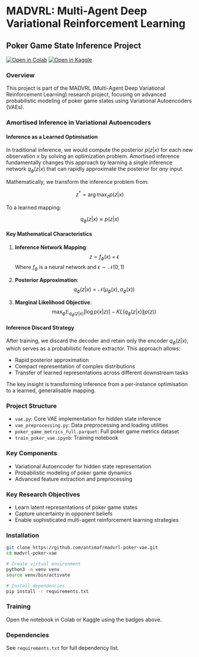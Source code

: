 # MADVRL: Multi-Agent Deep Variational Reinforcement Learning

## Poker Game State Inference Project

[![Open in Colab](https://colab.research.google.com/assets/colab-badge.svg)](https://colab.research.google.com/github/antimaf/madvrl-poker-vae/blob/main/train_poker_vae.ipynb)
[![Open in Kaggle](https://kaggle.com/static/images/open-in-kaggle.svg)](https://kaggle.com/kernels/welcome?src=https://github.com/antimaf/madvrl-poker-vae/blob/main/train_poker_vae.ipynb)

### Overview
This project is part of the MADVRL (Multi-Agent Deep Variational Reinforcement Learning) research project, focusing on advanced probabilistic modeling of poker game states using Variational Autoencoders (VAEs).

### Amortised Inference in Variational Autoencoders

#### Inference as a Learned Optimisation

In traditional inference, we would compute the posterior $p(z|x)$ for each new observation $x$ by solving an optimization problem. Amortised inference fundamentally changes this approach by learning a *single* inference network $q_\phi(z|x)$ that can rapidly approximate the posterior for *any* input.

Mathematically, we transform the inference problem from:

$$z^* = \arg\max_{z} p(z|x)$$

To a learned mapping:

$$q_\phi(z|x) \approx p(z|x)$$

#### Key Mathematical Characteristics

1. **Inference Network Mapping**:
   $$z = f_\phi(x) + \epsilon$$
   Where $f_\phi$ is a neural network and $\epsilon \sim \mathcal{N}(0,1)$

2. **Posterior Approximation**:
   $$q_\phi(z|x) = \mathcal{N}(\mu_\phi(x), \sigma_\phi(x))$$

3. **Marginal Likelihood Objective**:
   $$\max_\phi \mathbb{E}_{q_\phi(z|x)}[\log p(x|z)] - KL(q_\phi(z|x) \| p(z))$$

#### Inference Discard Strategy

After training, we discard the decoder and retain only the encoder $q_\phi(z|x)$, which serves as a probabilistic feature extractor. This approach allows:
- Rapid posterior approximation
- Compact representation of complex distributions
- Transfer of learned representations across different downstream tasks

The key insight is transforming inference from a per-instance optimisation to a learned, generalisable mapping.

### Project Structure
- `vae.py`: Core VAE implementation for hidden state inference
- `vae_preprocessing.py`: Data preprocessing and loading utilities
- `poker_game_metrics_full.parquet`: Full poker game metrics dataset
- `train_poker_vae.ipynb`: Training notebook

### Key Components
- Variational Autoencoder for hidden state representation
- Probabilistic modeling of poker game dynamics
- Advanced feature extraction and preprocessing

### Key Research Objectives
- Learn latent representations of poker game states
- Capture uncertainty in opponent beliefs
- Enable sophisticated multi-agent reinforcement learning strategies

### Installation

```bash
git clone https://github.com/antimaf/madvrl-poker-vae.git
cd madvrl-poker-vae

# Create virtual environment
python3 -m venv venv
source venv/bin/activate

# Install dependencies
pip install -r requirements.txt
```

### Training
Open the notebook in Colab or Kaggle using the badges above.

### Dependencies
See `requirements.txt` for full dependency list.
